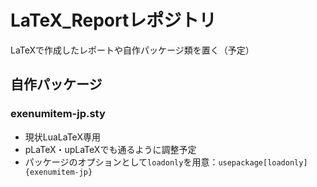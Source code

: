 # LaTeX_Reportレポジトリ
LaTeXで作成したレポートや自作パッケージ類を置く（予定）

## 自作パッケージ
### exenumitem-jp.sty
+ 現状LuaLaTeX専用
+ pLaTeX・upLaTeXでも通るように調整予定
+ パッケージのオプションとして`loadonly`を用意：`usepackage[loadonly]{exenumitem-jp}`
